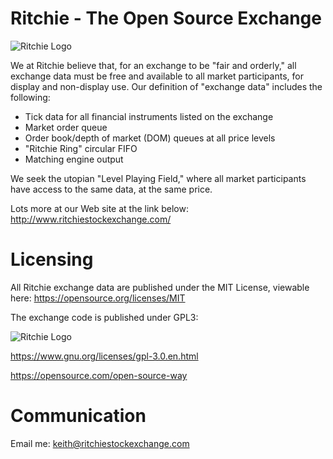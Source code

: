 # Ritchie - The Open Source Exchange

![Ritchie Logo](http://www.ritchiestockexchange.com/img/logo.png)

We at Ritchie believe that, for an exchange to be "fair and orderly," all exchange data must be free and available to all market participants, for display and non-display use. Our definition of "exchange data" includes the following:

- Tick data for all financial instruments listed on the exchange
- Market order queue
- Order book/depth of market (DOM) queues at all price levels
- "Ritchie Ring" circular FIFO
- Matching engine output

We seek the utopian "Level Playing Field," where all market participants have access to the same data, at the same price.

Lots more at our Web site at the link below:
http://www.ritchiestockexchange.com/


# Licensing

All Ritchie exchange data are published under the MIT License, viewable here:
https://opensource.org/licenses/MIT


The exchange code is published under GPL3:

![Ritchie Logo](https://www.gnu.org/graphics/gplv3-127x51.png)

https://www.gnu.org/licenses/gpl-3.0.en.html

https://opensource.com/open-source-way

# Communication

Email me:
keith@ritchiestockexchange.com

